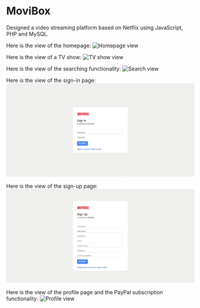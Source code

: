 # MoviBox
Designed a video streaming platform based on Netflix using JavaScript, PHP and MySQL.

Here is the view of the homepage:
![Homepage view](/assets/videos/homepage.gif)

Here is the view of a TV show:
![TV show view](/assets/videos/tvshow.gif)

Here is the view of the searching functionality:
![Search view](/assets/videos/search.gif)

Here is the view of the sign-in page:
![Sign-in view](/assets/images/signin.png)

Here is the view of the sign-up page:
![Sign-up view](/assets/images/signup.png)

Here is the view of the profile page and the PayPal subscription functionality:
![Profile view](/assets/images/profile.gif)